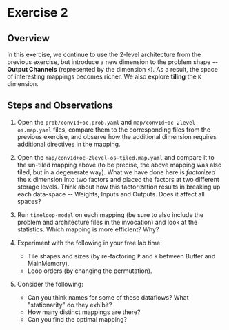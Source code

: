 Exercise 2
==========

## Overview

In this exercise, we continue to use the 2-level architecture from the previous exercise, but introduce a new dimension to the problem shape -- **Output Channels** (represented by the dimension `K`). As a result, the space of interesting mappings becomes richer. We also explore **tiling** the `K` dimension.

## Steps and Observations

1. Open the `prob/conv1d+oc.prob.yaml` and `map/conv1d+oc-2level-os.map.yaml` files, compare them to the corresponding files from the previous exercise, and observe how the additional dimension requires additional directives in the mapping.

2. Open the `map/conv1d+oc-2level-os-tiled.map.yaml` and compare it to the un-tiled mapping above (to be precise, the above mapping was also tiled, but in a degenerate way). What we have done here is _factorized_ the `K` dimension into two factors and placed the factors at two different storage levels. Think about how this factorization results in breaking up each data-space -- Weights, Inputs and Outputs. Does it affect all spaces?

3. Run `timeloop-model` on each mapping (be sure to also include the problem and architecture files in the invocation) and look at the statistics. Which mapping is more efficient? Why?

4. Experiment with the following in your free lab time:
   - Tile shapes and sizes (by re-factoring `P` and `K` between Buffer and MainMemory).
   - Loop orders (by changing the permutation).

5. Consider the following:
   - Can you think names for some of these dataflows? What "stationarity" do they exhibit?
   - How many distinct mappings are there?
   - Can you find the optimal mapping?
